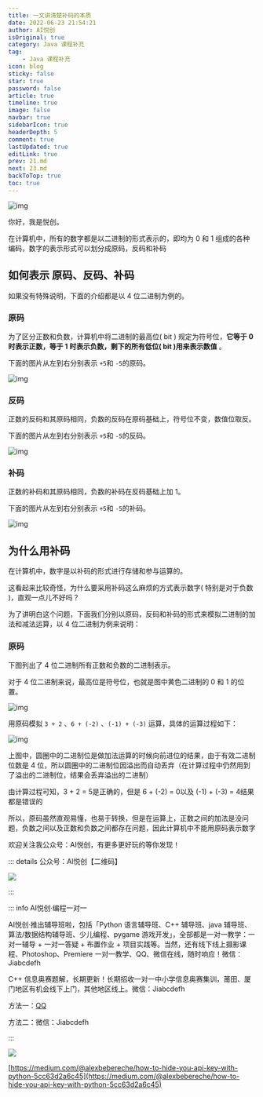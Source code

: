 ```yaml
---
title: 一文讲清楚补码的本质
date: 2022-06-23 21:54:21
author: AI悦创
isOriginal: true
category: Java 课程补充
tag:
    - Java 课程补充
icon: blog
sticky: false
star: true
password: false
article: true
timeline: true
image: false
navbar: true
sidebarIcon: true
headerDepth: 5
comment: true
lastUpdated: true
editLink: true
prev: 21.md
next: 23.md
backToTop: true
toc: true
---
```


![img](./22.assets/14edbb62584134030a1ddee6d8a38273.png)

你好，我是悦创。

在计算机中，所有的数字都是以二进制的形式表示的，即均为 0 和 1 组成的各种编码，数字的表示形式可以划分成原码，反码和补码

## 如何表示 原码、反码、补码

如果没有特殊说明，下面的介绍都是以 4 位二进制为例的。

###  原码

为了区分正数和负数，计算机中将二进制的最高位( bit ) 规定为符号位，**它等于 0 时表示正数，等于 1 时表示负数，剩下的所有低位( bit )用来表示数值** 。

下面的图片从左到右分别表示 `+5`和 `-5`的原码。

![img](./22.assets/3beb6c77383348f1c0b13e3d304af051.png)

### 反码

正数的反码和其原码相同，负数的反码在原码基础上，符号位不变，数值位取反。

下面的图片从左到右分别表示 `+5`和 `-5`的反码。

![img](./22.assets/cdb60fda396e64780196855389f66435.png)

### 补码

正数的补码和其原码相同，负数的补码在反码基础上加 1。

下面的图片从左到右分别表示 `+5`和 `-5`的补码。

![img](./22.assets/57249cc4227d99817658d688f8a0a1f2.png)

## 为什么用补码

在计算机中，数字是以补码的形式进行存储和参与运算的。

这看起来比较奇怪，为什么要采用补码这么麻烦的方式表示数字( 特别是对于负数 )，直观一点儿不好吗？

为了讲明白这个问题，下面我们分别以原码，反码和补码的形式来模拟二进制的加法和减法运算，以 4 位二进制为例来说明：

### 原码

下图列出了 4 位二进制所有正数和负数的二进制表示。

对于 4 位二进制来说，最高位是符号位，也就是图中黄色二进制的 0 和 1 的位置。

![img](./22.assets/8f5e4e7a9a3268d5d18dd660fbffd212.png)

用原码模拟 `3 + 2` 、`6 + (-2)`  、`(-1) + (-3)`  运算，具体的运算过程如下：

![img](./22.assets/415af946b116cae36e064e171e087b8c.png)

上图中，圆圈中的二进制位是做加法运算的时候向前进位的结果，由于有效二进制位数是 4 位，所以圆圈中的二进制位因溢出而自动丢弃（在计算过程中仍然用到了溢出的二进制位，结果会丢弃溢出的二进制）

由计算过程可知，3 + 2 = 5是正确的，但是 6 + (-2) = 0以及 (-1) + (-3) = 4结果都是错误的

所以，原码虽然直观易懂，也易于转换，但是在运算上，正数之间的加法是没问题，负数之间以及正数和负数之间都存在问题，因此计算机中不能用原码表示数字


欢迎关注我公众号：AI悦创，有更多更好玩的等你发现！

::: details 公众号：AI悦创【二维码】

![](/gzh.jpg)

:::

::: info AI悦创·编程一对一

AI悦创·推出辅导班啦，包括「Python 语言辅导班、C++ 辅导班、java 辅导班、算法/数据结构辅导班、少儿编程、pygame 游戏开发」，全部都是一对一教学：一对一辅导 + 一对一答疑 + 布置作业 + 项目实践等。当然，还有线下线上摄影课程、Photoshop、Premiere 一对一教学、QQ、微信在线，随时响应！微信：Jiabcdefh

C++ 信息奥赛题解，长期更新！长期招收一对一中小学信息奥赛集训，莆田、厦门地区有机会线下上门，其他地区线上。微信：Jiabcdefh

方法一：[QQ](http://wpa.qq.com/msgrd?v=3&uin=1432803776&site=qq&menu=yes)

方法二：微信：Jiabcdefh

:::

![](/zsxq.jpg)

[https://medium.com/@alexbebereche/how-to-hide-you-api-key-with-python-5cc63d2a6c45](https://medium.com/@alexbebereche/how-to-hide-you-api-key-with-python-5cc63d2a6c45)



